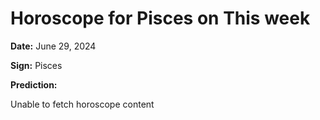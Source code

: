 # Horoscope for Pisces on This week

**Date:** June 29, 2024

**Sign:** Pisces

**Prediction:**

Unable to fetch horoscope content
